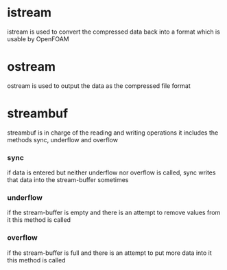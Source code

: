 # istream
istream is used to convert the compressed data back into a format which is usable by OpenFOAM


# ostream
ostream is used to output the data as the compressed file format


# streambuf
streambuf is in charge of the reading and writing operations
it includes the methods sync, underflow and overflow
  
### sync
if data is entered but neither underflow nor overflow is called, sync writes that data into the stream-buffer sometimes
### underflow
if the stream-buffer is empty and there is an attempt to remove values from it this method is called
### overflow
if the stream-buffer is full and there is an attempt to put more data into it this method is called
